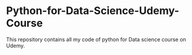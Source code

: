 # Python-for-Data-Science-Udemy-Course
This repository contains all my code of python for Data science course on Udemy.

